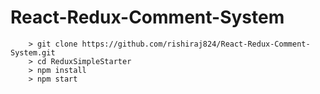 # React-Redux-Comment-System


```
	> git clone https://github.com/rishiraj824/React-Redux-Comment-System.git
	> cd ReduxSimpleStarter
	> npm install
	> npm start
```


